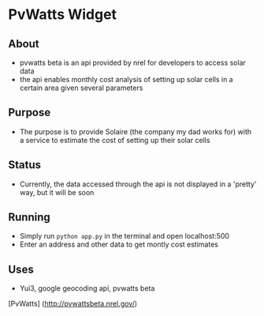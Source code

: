 PvWatts Widget
==============

## About
  * pvwatts beta is an api provided by nrel for developers to access solar data
  * the api enables monthly cost analysis of setting up solar cells in a certain area given several parameters

## Purpose
  * The purpose is to provide Solaire (the company my dad works for) with a service to estimate the cost of setting up their solar cells

## Status
  * Currently, the data accessed through the api is not displayed in a 'pretty' way, but it will be soon

## Running
  * Simply run `python app.py` in the terminal and open localhost:500
  * Enter an address and other data to get montly cost estimates

## Uses
  * Yui3, google geocoding api, pvwatts beta

[PvWatts] (http://pvwattsbeta.nrel.gov/)
